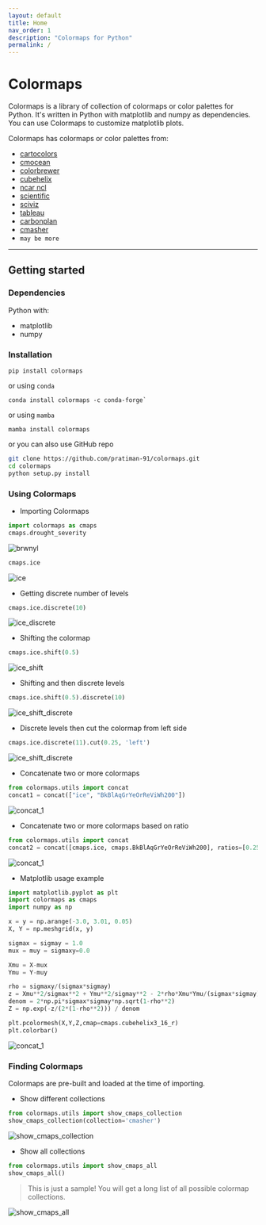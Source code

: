 ```yaml
---
layout: default
title: Home
nav_order: 1
description: "Colormaps for Python"
permalink: /
---
```


# Colormaps
<!--- {: .fs-9 } -->

Colormaps is a library of collection of colormaps or color palettes for Python. It's written in Python with matplotlib and numpy as dependencies. You can use Colormaps to customize matplotlib plots.
<!---{: .fs-6 .fw-300 } -->

Colormaps has colormaps or color palettes from:

- [cartocolors](/colormaps/docs/collections/cartocolors) 
- [cmocean](/colormaps/docs/collections/cmocean)
- [colorbrewer](/colormaps/docs/collections/colorbrewer)
- [cubehelix](/colormaps/docs/collections/cubehelix)
- [ncar ncl](/colormaps/docs/collections/ncar_ncl)
- [scientific](/colormaps/docs/collections/scientific)
- [sciviz](/colormaps/docs/collections/sciviz)
- [tableau](/colormaps/docs/collections/tableau)
- [carbonplan](/colormaps/docs/collections/carbonplan)
- [cmasher](/colormaps/docs/collections/cmasher)
- `may be more`

<!---'[Get started now](#getting-started){: .btn .btn-primary .fs-5 .mb-4 .mb-md-0 .mr-2 } [View it on GitHub](https://github.com/pmarsceill/just-the-docs){: .btn .fs-5 .mb-4 .mb-md-0 }' -->

---

## Getting started

### Dependencies

Python with:

- matplotlib
- numpy

### Installation

```
pip install colormaps
```

or using `conda`

```
conda install colormaps -c conda-forge`
```

or using `mamba`

```
mamba install colormaps
```

or you can also use GitHub repo

```bash
git clone https://github.com/pratiman-91/colormaps.git
cd colormaps
python setup.py install
```

### Using Colormaps

- Importing Colormaps

```python
import colormaps as cmaps
cmaps.drought_severity
```

![brwnyl](/assets/images/ncar_ncl/drought_severity.png)

```python
cmaps.ice
```
![ice](/assets/images/cmocean/ice.png)

- Getting discrete number of levels

```python
cmaps.ice.discrete(10)
```

![ice_discrete](/assets/images/demo/ice_discrete_10.png)

- Shifting the colormap

```python
cmaps.ice.shift(0.5)
```

![ice_shift](/assets/images/demo/ice_shift_0_5.png)

- Shifting and then discrete levels

```python
cmaps.ice.shift(0.5).discrete(10)
```

![ice_shift_discrete](/assets/images/demo/ice_shift_0_5_discrete_10.png)

- Discrete levels then cut the colormap from left side

```python
cmaps.ice.discrete(11).cut(0.25, 'left')
```

![ice_shift_discrete](/assets/images/demo/ice_discrete_11_cut_0.25.png)

- Concatenate two or more colormaps

```python
from colormaps.utils import concat
concat1 = concat(["ice", "BkBlAqGrYeOrReViWh200"])
```

![concat_1](/assets/images/demo/concat_1.png)

- Concatenate two or more colormaps based on ratio

```python
from colormaps.utils import concat
concat2 = concat([cmaps.ice, cmaps.BkBlAqGrYeOrReViWh200], ratios=[0.25,0.75])
```

![concat_1](/assets/images/demo/concat_2.png)

- Matplotlib usage example

```python
import matplotlib.pyplot as plt
import colormaps as cmaps
import numpy as np

x = y = np.arange(-3.0, 3.01, 0.05)
X, Y = np.meshgrid(x, y)

sigmax = sigmay = 1.0
mux = muy = sigmaxy=0.0

Xmu = X-mux
Ymu = Y-muy

rho = sigmaxy/(sigmax*sigmay)
z = Xmu**2/sigmax**2 + Ymu**2/sigmay**2 - 2*rho*Xmu*Ymu/(sigmax*sigmay)
denom = 2*np.pi*sigmax*sigmay*np.sqrt(1-rho**2)
Z = np.exp(-z/(2*(1-rho**2))) / denom

plt.pcolormesh(X,Y,Z,cmap=cmaps.cubehelix3_16_r)
plt.colorbar()
```

![concat_1](/assets/images/demo/matplotlib_1.png)


### Finding Colormaps

Colormaps are pre-built and loaded at the time of importing. 

- Show different collections

```python
from colormaps.utils import show_cmaps_collection
show_cmaps_collection(collection='cmasher')

```

![show_cmaps_collection](https://pratiman-91.github.io/colormaps/assets/images/demo/show_cmaps_collection.png)

- Show all collections

```python
from colormaps.utils import show_cmaps_all
show_cmaps_all()
```
> This is just a sample! You will get a long list of all possible colormap collections.

![show_cmaps_all](https://pratiman-91.github.io/colormaps/assets/images/demo/show_cmaps_all.png)
